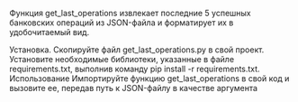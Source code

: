 Функция get_last_operations извлекает последние 5 успешных банковских операций из JSON-файла и форматирует их в удобочитаемый вид.

Установка.
Скопируйте файл get_last_operations.py в свой проект.
Установите необходимые библиотеки, указанные в файле requirements.txt, выполнив команду pip install -r requirements.txt.
Использование
Импортируйте функцию get_last_operations в свой код и вызовите ее, передав путь к JSON-файлу в качестве аргумента

